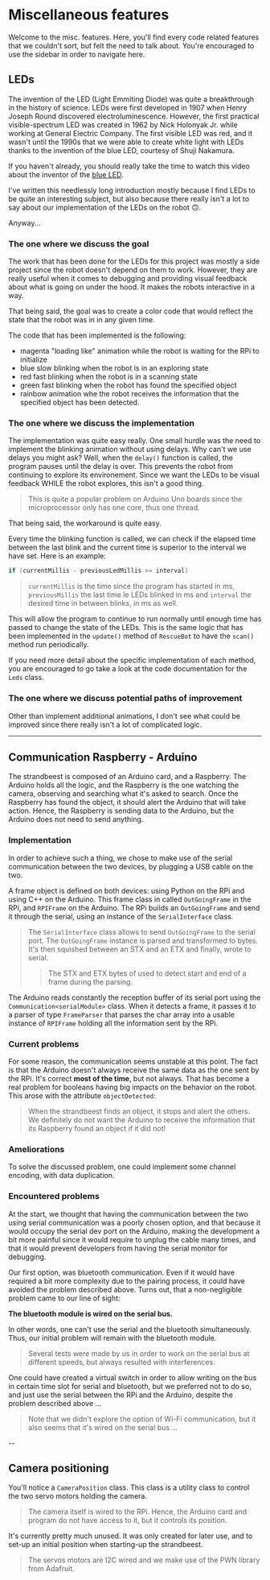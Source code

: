 # Miscellaneous features

Welcome to the misc. features. Here, you'll find every code related
features that we couldn't sort, but felt the need to talk about.
You're encouraged to use the sidebar in order to navigate here.

## LEDs

The invention of the LED (Light Emmiting Diode) was quite a breakthrough in the history of science. LEDs were first developed in 1907 when Henry Joseph Round discovered electroluminescence. However, the first practical visible-spectrum LED was created in 1962 by Nick Holonyak Jr. while working at General Electric Company. The first visible LED was red, and it wasn't until the 1990s that we were able to create white light with LEDs thanks to the invention of the blue LED, courtesy of Shuji Nakamura.

If you haven't already, you should really take the time to watch this video about the inventor of the [blue LED](https://youtu.be/AF8d72mA41M?si=4Z5RsmfHclT4VkNN).

I've written this needlessly long introduction mostly because I find LEDs to be quite an interesting subject, but  also because there really isn't a lot to say about our implementation of the LEDs on the robot 🙃.

Anyway...

### The one where we discuss the goal

The work that has been done for the LEDs for this project was mostly a side project since the robot doesn't depend on them to work. However, they are really useful when it comes to debugging and providing visual feedback about what is going on under the hood. It makes the robots interactive in a way.

That being said, the goal was to create a color code that would reflect the state that the robot was in in any given time.

The code that has been implemented is the following:

 - magenta "loading like" animation while the robot is waiting for the RPi to initialize
 - blue slow blinking when the robot is in an exploring state
 - red fast blinking when the robot is in a scanning state
 - green fast blinking when the robot has found the specified object
 - rainbow animation whe the robot receives the information that the specified object has been detected.


### The one where we discuss the implementation

The implementation was quite easy really. One small hurdle was the need to implement the blinking animation without using delays. Why can't we use delays you might ask?
Well, when the `delay()` function is called, the program pauses until the delay is over. This prevents the robot from continuing to explore its environement. Since we want the LEDs to be visual feedback WHILE the robot explores, this isn't a good thing.

> This is quite a popular problem on Arduino Uno boards since the microprocessor only has one core, thus one thread.

That being said, the workaround is quite easy.

Every time the blinking function is called, we can check if the elapsed time between the last blink and the current time is superior to the interval we have set. Here is an example:

```cpp
if (currentMillis - previousLedMillis >= interval)
```

> `currentMillis` is the time since the program has started in ms, `previousMillis` the last time le LEDs blinked in ms and `interval` the desired time in between blinks, in ms as well. 

This will allow the program to continue to run normally until enough time has passed to change the state of the LEDs. This is the same logic that has been implemented in the `update()` method of `RescueBot` to have the `scan()` method run periodically.

If you need more detail about the specific implementation of each method, you are encouraged to go take a look at the code documentation for the `Leds` class. 

### The one where we discuss potential paths of improvement

Other than implement additional animations, I don't see what could be improved since there really isn't a lot of complicated logic. 

---

## Communication Raspberry - Arduino

The strandbeest is composed of an Arduino card, and a Raspberry. The
Arduino holds all the logic, and the Raspberry is the one watching
the camera, observing and searching what it's asked to search. Once
the Raspberry has found the object, it should alert the Arduino that
will take action. Hence, the Raspberry is sending data to the Arduino,
but the Arduino does not need to send anything.

### Implementation

In order to achieve such a thing, we chose to make use of the serial
communication between the two devices, by plugging a USB cable on
the two.

A frame object is defined on both devices: using Python on the RPi
and using C++ on the Arduino. This frame class in called
`OutGoingFrame` in the RPi, and `RPIFrame` on the Arduino. The RPi
builds an `OutGoingFrame` and send it through the serial, using an
instance of the `SerialInterface` class.

> The `SerialInterface` class allows to send `OutGoingFrame` to the
> serial port. The `OutGoingFrame` instance is parsed and transformed
> to bytes. It's then squished between an STX and an ETX and finally,
> wrote to serial.
>
> > The STX and ETX bytes of used to detect start and end of a frame
> > during the parsing.

The Arduino reads constantly the reception buffer of its serial port
using the `Communication<serialModule>` class. When it detects a
frame, it passes it to a parser of type `FrameParser` that parses
the char array into a usable instance of `RPIFrame` holding all the
information sent by the RPi.

### Current problems

For some reason, the communication seems unstable at this point. The
fact is that the Arduino doesn't always receive the same data as the
one sent by the RPi. It's correct __most of the time__, but not
always. That has become a real problem for booleans having big
impacts on the behavior on the robot. This arose with the attribute
`objectDetected`:

> When the strandbeest finds an object, it stops and alert the
> others. We definitely do not want the Arduino to receive the
> information that its Raspberry found an object if it did not!

### Ameliorations

To solve the discussed problem, one could implement some channel
encoding, with data duplication.

### Encountered problems

At the start, we thought that having the communication between the
two using serial communication was a poorly chosen option, and that
because it would occupy the serial dev port on the Arduino, making
the development a bit more painful since it would require to unplug
the cable many times, and that it would prevent developers from
having the serial monitor for debugging.

Our first option, was bluetooth communication. Even if it would
have required a bit more complexity due to the pairing process, it
could have avoided the problem described above. Turns out, that a
non-negligible problem came to our line of sight:

__The bluetooth module is wired on the serial bus.__

In other words, one can't use the serial and the bluetooth
simultaneously. Thus, our initial problem will remain with the
bluetooth module.

> Several tests were made by us in order to work on the serial
> bus at different speeds, but always resulted with interferences.

One could have created a virtual switch in order to allow writing
on the bus in certain time slot for serial and bluetooth, but we
preferred not to do so, and just use the serial between the RPi
and the Arduino, despite the problem described above ...

> Note that we didn't explore the option of Wi-Fi communication,
> but it also seems that it's wired on the serial bus ...

--

## Camera positioning

You'll notice a `CameraPosition` class. This class is a utility class
to control the two servo motors holding the camera.

> The camera itself is wired to the RPi. Hence, the Arduino card and
> program do not have access to it, but it controls its position.

It's currently pretty much unused. It was only created for later use,
and to set-up an initial position when starting-up the strandbeest.

> The servos motors are I2C wired and we make use of the PWN library
> from Adafruit.
